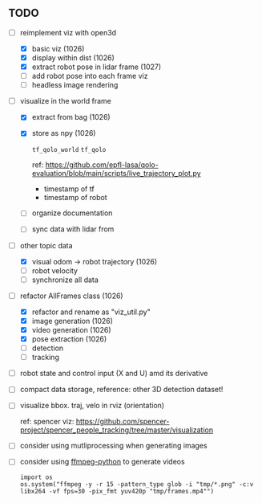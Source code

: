 ## TODO

- [ ] reimplement viz with open3d

  - [x] basic viz  (1026)
  - [x] display within dist (1026)
  - [x] extract robot pose in lidar frame (1027)
  - [ ] add robot pose into each frame viz
  - [ ] headless image rendering

- [ ] visualize in the world frame

  - [x] extract from bag (1026)

  - [x] store as npy (1026)

    `tf_qolo_world` `tf_qolo`

    ref: https://github.com/epfl-lasa/qolo-evaluation/blob/main/scripts/live_trajectory_plot.py

    - timestamp of tf
    - timestamp of robot

  - [ ] organize documentation

  - [ ] sync data with lidar from

- [ ] other topic data

  - [x] visual odom -> robot trajectory (1026)
  - [ ] robot velocity
  - [ ] synchronize all data

- [ ] refactor AllFrames class (1026)

  - [x] refactor and rename as "viz_util.py"
  - [x] image generation (1026)
  - [x] video generation (1026)
  - [x] pose extraction (1026)
  - [ ] detection
  - [ ] tracking

- [ ] robot state and control input (X and U) amd its derivative

- [ ] compact data storage, reference: other 3D detection dataset!

- [ ] visualize bbox. traj, velo in rviz (orientation)

  ref: spencer viz: https://github.com/spencer-project/spencer_people_tracking/tree/master/visualization

- [ ] consider using mutliprocessing when generating images

- [ ] consider using [ffmpeg-python](https://github.com/kkroening/ffmpeg-python) to generate videos

  ```
  import os
  os.system("ffmpeg -y -r 15 -pattern_type glob -i "tmp/*.png" -c:v libx264 -vf fps=30 -pix_fmt yuv420p "tmp/frames.mp4"")
  ```

